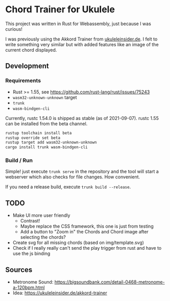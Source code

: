 # Chord Trainer for Ukulele

This project was written in Rust for Webassembly, just because I was curious!

I was previously using the Akkord Trainer from [ukuleleinsider.de](https://ukuleleinsider.de/akkord-trainer/). I felt to write something very similar but with added features like an image of the current chord displayed.

## Development

### Requirements

* Rust >= 1.55, see https://github.com/rust-lang/rust/issues/75243
* `wasm32-unknown-unknown` target
* `trunk` 
* `wasm-bindgen-cli`

Currently, rustc 1.54.0 is shipped as stable (as of 2021-09-07). rustc 1.55 can be installed from the beta channel.

```bash
rustup toolchain install beta
rustup override set beta
rustup target add wasm32-unknown-unknown
cargo install trunk wasm-bindgen-cli
```

### Build / Run

Simple! just execute `trunk serve` in the repository and the tool will start a webserver which also checks for file changes. How convenient.

If you need a release build, execute `trunk build --release`.

## TODO

* Make UI more user friendly
    * Contrast!
    * Maybe replace the CSS framework, this one is just from testing
    * Add a button to "Zoom in" the Chords and Chord image after selecting the chords?
* Create svg for all missing chords (based on img/template.svg)
* Check if I really really can't send the play trigger from rust and have to use the js binding

## Sources

* Metronome Sound: https://bigsoundbank.com/detail-0468-metronome-a-120bpm.html
* Idea: https://ukuleleinsider.de/akkord-trainer